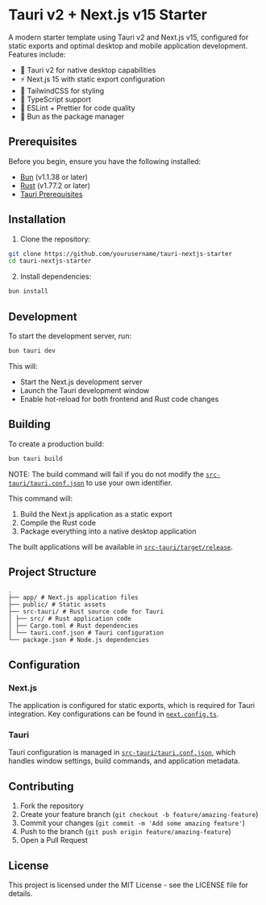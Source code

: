 # Tauri v2 + Next.js v15 Starter

A modern starter template using Tauri v2 and Next.js v15, configured for static exports and optimal desktop and mobile application development. Features include:

- 🦀 Tauri v2 for native desktop capabilities
- ⚡ Next.js 15 with static export configuration
- 🎨 TailwindCSS for styling
- 📝 TypeScript support
- 🔧 ESLint + Prettier for code quality
- 🥯 Bun as the package manager

## Prerequisites

Before you begin, ensure you have the following installed:
- [Bun](https://bun.sh/) (v1.1.38 or later)
- [Rust](https://www.rust-lang.org/) (v1.77.2 or later)
- [Tauri Prerequisites](https://tauri.app/v2/guides/getting-started/prerequisites)

## Installation

1. Clone the repository:
```bash
git clone https://github.com/yourusername/tauri-nextjs-starter
cd tauri-nextjs-starter
```

2. Install dependencies:
```bash
bun install
```

## Development

To start the development server, run:
```bash
bun tauri dev
```

This will:
- Start the Next.js development server
- Launch the Tauri development window
- Enable hot-reload for both frontend and Rust code changes

## Building

To create a production build:
```bash
bun tauri build
```

NOTE: The build command will fail if you do not modify the [`src-tauri/tauri.conf.json`](src-tauri/tauri.conf.json) to use your own identifier.

This command will:
1. Build the Next.js application as a static export
2. Compile the Rust code
3. Package everything into a native desktop application

The built applications will be available in [`src-tauri/target/release`](src-tauri/target/release).

## Project Structure
```
.
├── app/ # Next.js application files
├── public/ # Static assets
├── src-tauri/ # Rust source code for Tauri
│ ├── src/ # Rust application code
│ ├── Cargo.toml # Rust dependencies
│ └── tauri.conf.json # Tauri configuration
└── package.json # Node.js dependencies
```

## Configuration

### Next.js

The application is configured for static exports, which is required for Tauri integration. Key configurations can be found in [`next.config.ts`](next.config.ts).

### Tauri

Tauri configuration is managed in [`src-tauri/tauri.conf.json`](src-tauri/tauri.conf.json), which handles window settings, build commands, and application metadata.


## Contributing

1. Fork the repository
2. Create your feature branch (`git checkout -b feature/amazing-feature`)
3. Commit your changes (`git commit -m 'Add some amazing feature'`)
4. Push to the branch (`git push origin feature/amazing-feature`)
5. Open a Pull Request

## License

This project is licensed under the MIT License - see the LICENSE file for details.